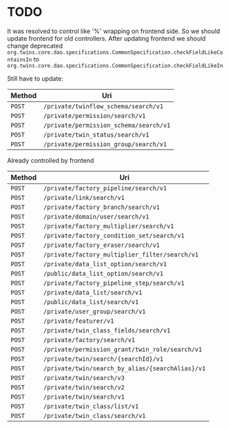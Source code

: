 # TODO

It was resolved to control like '%' wrapping on frontend side. 
So we should update frontend for old controllers. After updating frontend we should change deprecated `org.twins.core.dao.specifications.CommonSpecification.checkFieldLikeContainsIn` to `org.twins.core.dao.specifications.CommonSpecification.checkFieldLikeIn` 

Still have to update:

| Method | Uri                                    |
|--------|----------------------------------------|
| `POST` | `/private/twinflow_schema/search/v1`   |
| `POST` | `/private/permission/search/v1`        |
| `POST` | `/private/permission_schema/search/v1` |
| `POST` | `/private/twin_status/search/v1`       |
| `POST` | `/private/permission_group/search/v1`       |

Already controlled by frontend

| Method | Uri                                              |
|--------|--------------------------------------------------|
| `POST` | `/private/factory_pipeline/search/v1`            |
| `POST` | `/private/link/search/v1`                        |
| `POST` | `/private/factory_branch/search/v1`              |
| `POST` | `/private/domain/user/search/v1`                 |
| `POST` | `/private/factory_multiplier/search/v1`          |
| `POST` | `/private/factory_condition_set/search/v1`       |
| `POST` | `/private/factory_eraser/search/v1`              |
| `POST` | `/private/factory_multiplier_filter/search/v1`   |
| `POST` | `/private/data_list_option/search/v1`            |
| `POST` | `/public/data_list_option/search/v1`             |
| `POST` | `/private/factory_pipeline_step/search/v1`       |
| `POST` | `/private/data_list/search/v1`                   |
| `POST` | `/public/data_list/search/v1`                    |
| `POST` | `/private/user_group/search/v1`                  |
| `POST` | `/private/featurer/v1`                           |
| `POST` | `/private/twin_class_fields/search/v1`           |
| `POST` | `/private/factory/search/v1`                     |
| `POST` | `/private/permission_grant/twin_role/search/v1`  |
| `POST` | `/private/twin/search/{searchId}/v1`             |
| `POST` | `/private/twin/search_by_alias/{searchAlias}/v1` |
| `POST` | `/private/twin/search/v3`                        |
| `POST` | `/private/twin/search/v2`                        |
| `POST` | `/private/twin/search/v1`                        |
| `POST` | `/private/twin_class/list/v1`                    |
| `POST` | `/private/twin_class/search/v1`                  |



